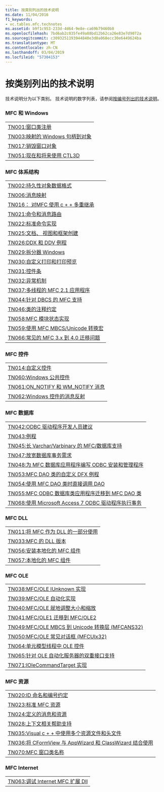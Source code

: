 ```yaml
---
title: 按类别列出的技术说明
ms.date: 11/04/2016
f1_keywords:
- vc.tables.mfc.technotes
ms.assetid: b9f1c953-233d-4d64-9e8e-ca69b79460b8
ms.openlocfilehash: 7bd6ab2c035fe49a88bd12b62ca26e83e7d9072a
ms.sourcegitcommit: c3093251193944840e3d0a068ecc30e6449624ba
ms.translationtype: MT
ms.contentlocale: zh-CN
ms.lasthandoff: 03/04/2019
ms.locfileid: "57304153"
---
```

# <a name="technical-notes-by-category"></a>按类别列出的技术说明

技术说明分为以下类别。 技术说明的数字列表，请参阅[按编号列出的技术说明](../mfc/technical-notes-by-number.md)。

### <a name="mfc-and-windows"></a>MFC 和 Windows

||
|-|
|[TN001:窗口类注册](../mfc/tn001-window-class-registration.md)|
|[TN003:映射的 Windows 句柄到对象](../mfc/tn003-mapping-of-windows-handles-to-objects.md)|
|[TN017:销毁窗口对象](../mfc/tn017-destroying-window-objects.md)|
|[TN051:现在和将来使用 CTL3D](../mfc/tn051-using-ctl3d-now-and-in-the-future.md)|

### <a name="mfc-architecture"></a>MFC 体系结构

||
|-|
|[TN002:持久性对象数据格式](../mfc/tn002-persistent-object-data-format.md)|
|[TN006:消息映射](../mfc/tn006-message-maps.md)|
|[TN016： 对MFC 使用 c + + 多重继承](../mfc/tn016-using-cpp-multiple-inheritance-with-mfc.md)|
|[TN021:命令和消息路由](../mfc/tn021-command-and-message-routing.md)|
|[TN022:标准命令实现](../mfc/tn022-standard-commands-implementation.md)|
|[TN025:文档、 视图和框架创建](../mfc/tn025-document-view-and-frame-creation.md)|
|[TN026:DDX 和 DDV 例程](../mfc/tn026-ddx-and-ddv-routines.md)|
|[TN029:拆分器 Windows](../mfc/tn029-splitter-windows.md)|
|[TN030:自定义打印和打印预览](../mfc/tn030-customizing-printing-and-print-preview.md)|
|[TN031:控件条](../mfc/tn031-control-bars.md)|
|[TN032:异常机制](../mfc/tn032-mfc-exception-mechanism.md)|
|[TN037:多线程的 MFC 2.1 应用程序](../mfc/tn037-multithreaded-mfc-2-1-applications.md)|
|[TN044:针对 DBCS 的 MFC 支持](../mfc/tn044-mfc-support-for-dbcs.md)|
|[TN046:类的注释约定](../mfc/tn046-commenting-conventions-for-the-mfc-classes.md)|
|[TN058:MFC 模块状态实现](../mfc/tn058-mfc-module-state-implementation.md)|
|[TN059:使用 MFC MBCS/Unicode 转换宏](../mfc/tn059-using-mfc-mbcs-unicode-conversion-macros.md)|
|[TN066:常见的 MFC 3.x 到 4.0 迁移问题](../mfc/tn066-common-mfc-3-x-to-4-0-porting-issues.md)|

### <a name="mfc-controls"></a>MFC 控件

||
|-|
|[TN014:自定义控件](../mfc/tn014-custom-controls.md)|
|[TN060:Windows 公共控件](../mfc/tn060-the-new-windows-common-controls.md)|
|[TN061:ON_NOTIFY 和 WM_NOTIFY 消息](../mfc/tn061-on-notify-and-wm-notify-messages.md)|
|[TN062:Windows 控件的消息反射](../mfc/tn062-message-reflection-for-windows-controls.md)|

### <a name="mfc-database"></a>MFC 数据库

||
|-|
|[TN042:ODBC 驱动程序开发人员建议](../mfc/tn042-odbc-driver-developer-recommendations.md)|
|[TN043:例程](../mfc/tn043-rfx-routines.md)|
|[TN045:长 Varchar/Varbinary 的 MFC/数据库支持](../mfc/tn045-mfc-database-support-for-long-varchar-varbinary.md)|
|[TN047:放宽数据库事务需求](../mfc/tn047-relaxing-database-transaction-requirements.md)|
|[TN048:为 MFC 数据库应用程序编写 ODBC 安装和管理程序](../mfc/tn048-writing-odbc-setup-and-administration-programs.md)|
|[TN053:MFC DAO 类的自定义 DFX 例程](../mfc/tn053-custom-dfx-routines-for-dao-database-classes.md)|
|[TN054:使用 MFC DAO 类时直接调用 DAO](../mfc/tn054-calling-dao-directly-while-using-mfc-dao-classes.md)|
|[TN055:MFC ODBC 数据库类应用程序迁移到 MFC DAO 类](../mfc/tn055-migrating-mfc-odbc-database-class-applications-to-mfc-dao-classes.md)|
|[TN068:使用 Microsoft Access 7 ODBC 驱动程序执行事务](../mfc/tn068-performing-transactions-with-the-microsoft-access-7-odbc-driver.md)|

### <a name="mfc-dlls"></a>MFC DLL

||
|-|
|[TN011:将 MFC 作为 DLL 的一部分使用](../mfc/tn011-using-mfc-as-part-of-a-dll.md)|
|[TN033:MFC 的 DLL 版本](../mfc/tn033-dll-version-of-mfc.md)|
|[TN056:安装本地化的 MFC 组件](../mfc/tn056-installation-of-localized-mfc-components.md)|
|[TN057:本地化的 MFC 组件](../mfc/tn057-localization-of-mfc-components.md)|

### <a name="mfc-ole"></a>MFC OLE

||
|-|
|[TN038:MFC/OLE IUnknown 实现](../mfc/tn038-mfc-ole-iunknown-implementation.md)|
|[TN039:MFC/OLE 自动化实现](../mfc/tn039-mfc-ole-automation-implementation.md)|
|[TN040:MFC/OLE 就地调整大小和缩放](../mfc/tn040-mfc-ole-in-place-resizing-and-zooming.md)|
|[TN041:MFC/OLE1 迁移到 MFC/OLE2](../mfc/tn041-mfc-ole1-migration-to-mfc-ole-2.md)|
|[TN049:MFC/OLE MBCS 到 Unicode 转换层 (MFCANS32)](../mfc/tn049-mfc-ole-mbcs-to-unicode-translation-layer-mfcans32.md)|
|[TN050:MFC/OLE 常见对话框 (MFCUIx32)](../mfc/tn050-mfc-ole-common-dialogs-mfcuix32.md)|
|[TN064:单元模型线程中 OLE 控件](../mfc/tn064-apartment-model-threading-in-activex-controls.md)|
|[TN065:针对 OLE 自动化服务器的双重接口支持](../mfc/tn065-dual-interface-support-for-ole-automation-servers.md)|
|[TN071:IOleCommandTarget 实现](../mfc/tn071-mfc-iolecommandtarget-implementation.md)|

### <a name="mfc-resources"></a>MFC 资源

||
|-|
|[TN020:ID 命名和编号约定](../mfc/tn020-id-naming-and-numbering-conventions.md)|
|[TN023:标准 MFC 资源](../mfc/tn023-standard-mfc-resources.md)|
|[TN024:定义的消息和资源](../mfc/tn024-mfc-defined-messages-and-resources.md)|
|[TN028:上下文相关帮助支持](../mfc/tn028-context-sensitive-help-support.md)|
|[TN035:Visual c + + 中使用多个资源文件和头文件](../mfc/tn035-using-multiple-resource-files-and-header-files-with-visual-cpp.md)|
|[TN036:将 CFormView 与 AppWizard 和 ClassWizard 结合使用](../mfc/tn036-using-cformview-with-appwizard-and-classwizard.md)|
|[TN070:MFC 窗口类名称](../mfc/tn070-mfc-window-class-names.md)|

### <a name="mfc-internet"></a>MFC Internet

||
|-|
|[TN063:调试 Internet MFC 扩展 Dll](../mfc/tn063-debugging-internet-extension-dlls.md)|
